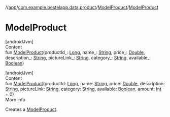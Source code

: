 //[app](../../index.md)/[com.example.bestelapp.data.product](../index.md)/[ModelProduct](index.md)/[ModelProduct](-model-product.md)



# ModelProduct  
[androidJvm]  
Content  
fun [ModelProduct](-model-product.md)(productId_: [Long](https://kotlinlang.org/api/latest/jvm/stdlib/kotlin/-long/index.html), name_: [String](https://kotlinlang.org/api/latest/jvm/stdlib/kotlin/-string/index.html), price_: [Double](https://kotlinlang.org/api/latest/jvm/stdlib/kotlin/-double/index.html), description_: [String](https://kotlinlang.org/api/latest/jvm/stdlib/kotlin/-string/index.html), pictureLink_: [String](https://kotlinlang.org/api/latest/jvm/stdlib/kotlin/-string/index.html), category_: [String](https://kotlinlang.org/api/latest/jvm/stdlib/kotlin/-string/index.html), available_: [Boolean](https://kotlinlang.org/api/latest/jvm/stdlib/kotlin/-boolean/index.html))  


[androidJvm]  
Content  
fun [ModelProduct](-model-product.md)(productId: [Long](https://kotlinlang.org/api/latest/jvm/stdlib/kotlin/-long/index.html), name: [String](https://kotlinlang.org/api/latest/jvm/stdlib/kotlin/-string/index.html), price: [Double](https://kotlinlang.org/api/latest/jvm/stdlib/kotlin/-double/index.html), description: [String](https://kotlinlang.org/api/latest/jvm/stdlib/kotlin/-string/index.html), pictureLink: [String](https://kotlinlang.org/api/latest/jvm/stdlib/kotlin/-string/index.html), category: [String](https://kotlinlang.org/api/latest/jvm/stdlib/kotlin/-string/index.html), available: [Boolean](https://kotlinlang.org/api/latest/jvm/stdlib/kotlin/-boolean/index.html), amount: [Int](https://kotlinlang.org/api/latest/jvm/stdlib/kotlin/-int/index.html) = 0)  
More info  


Creates a [ModelProduct](index.md).

  



